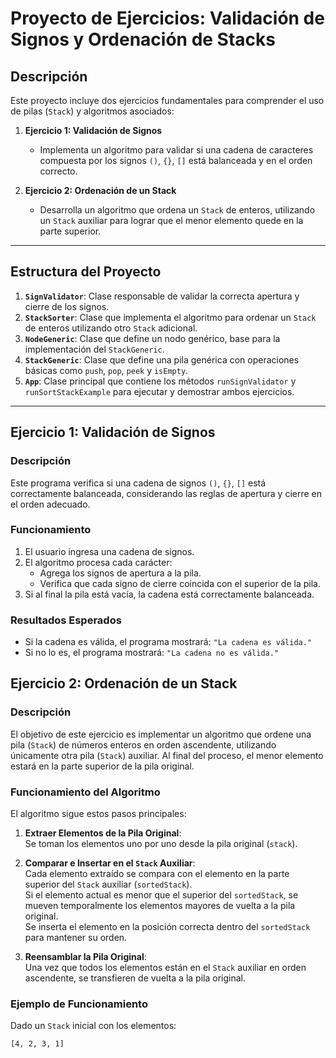 # Proyecto de Ejercicios: Validación de Signos y Ordenación de Stacks  

## **Descripción**  
Este proyecto incluye dos ejercicios fundamentales para comprender el uso de pilas (`Stack`) y algoritmos asociados:  

1. **Ejercicio 1: Validación de Signos**  
   - Implementa un algoritmo para validar si una cadena de caracteres compuesta por los signos `()`, `{}`, `[]` está balanceada y en el orden correcto.  

2. **Ejercicio 2: Ordenación de un Stack**  
   - Desarrolla un algoritmo que ordena un `Stack` de enteros, utilizando un `Stack` auxiliar para lograr que el menor elemento quede en la parte superior.  

---

## **Estructura del Proyecto**  

1. **`SignValidator`**: Clase responsable de validar la correcta apertura y cierre de los signos.  
2. **`StackSorter`**: Clase que implementa el algoritmo para ordenar un `Stack` de enteros utilizando otro `Stack` adicional.  
3. **`NodeGeneric`**: Clase que define un nodo genérico, base para la implementación del `StackGeneric`.  
4. **`StackGeneric`**: Clase que define una pila genérica con operaciones básicas como `push`, `pop`, `peek` y `isEmpty`.  
5. **`App`**: Clase principal que contiene los métodos `runSignValidator` y `runSortStackExample` para ejecutar y demostrar ambos ejercicios.  

---

## **Ejercicio 1: Validación de Signos**  

### **Descripción**  
Este programa verifica si una cadena de signos `()`, `{}`, `[]` está correctamente balanceada, considerando las reglas de apertura y cierre en el orden adecuado.  

### **Funcionamiento**  
1. El usuario ingresa una cadena de signos.  
2. El algoritmo procesa cada carácter:  
   - Agrega los signos de apertura a la pila.  
   - Verifica que cada signo de cierre coincida con el superior de la pila.  
3. Si al final la pila está vacía, la cadena está correctamente balanceada.  

### **Resultados Esperados**  
- Si la cadena es válida, el programa mostrará: `"La cadena es válida."`  
- Si no lo es, el programa mostrará: `"La cadena no es válida."`  

## **Ejercicio 2: Ordenación de un Stack**

### **Descripción**  
El objetivo de este ejercicio es implementar un algoritmo que ordene una pila (`Stack`) de números enteros en orden ascendente, utilizando únicamente otra pila (`Stack`) auxiliar. Al final del proceso, el menor elemento estará en la parte superior de la pila original.

### **Funcionamiento del Algoritmo**  
El algoritmo sigue estos pasos principales:

1. **Extraer Elementos de la Pila Original**:  
   Se toman los elementos uno por uno desde la pila original (`stack`).

2. **Comparar e Insertar en el `Stack` Auxiliar**:  
   Cada elemento extraído se compara con el elemento en la parte superior del `Stack` auxiliar (`sortedStack`).  
   Si el elemento actual es menor que el superior del `sortedStack`, se mueven temporalmente los elementos mayores de vuelta a la pila original.  
   Se inserta el elemento en la posición correcta dentro del `sortedStack` para mantener su orden.

3. **Reensamblar la Pila Original**:  
   Una vez que todos los elementos están en el `Stack` auxiliar en orden ascendente, se transfieren de vuelta a la pila original.

### **Ejemplo de Funcionamiento**  
Dado un `Stack` inicial con los elementos:  
```text
[4, 2, 3, 1]
